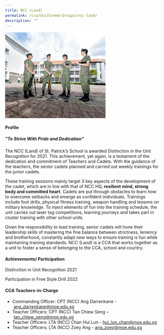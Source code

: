 ```yaml
---
title: NCC (Land)
permalink: /cca/Uniformed-Groups/ncc-land/
description: ""
---
```

<img src="/images/2022_Migration/NCC_LAND.jpg" style="width:65%">

#### **Profile**

##### **"To Strive With Pride and Dedication"**

 The NCC (Land) of St. Patrick’s School is awarded Distinction in the Unit Recognition for 2021. This achievement, yet again, is a testament of the dedication and commitment of Teachers and Cadets. With the guidance of the teachers, the senior cadets planned and carried out weekly trainings for the junior cadets.

 These training sessions mainly target 3 key aspects of the development of the cadet, which are in line with that of NCC HQ,&nbsp;**resilient mind, strong body and committed heart**. Cadets are put through obstacles to learn how to overcome setbacks and emerge as confident individuals. Trainings include foot drills, physical fitness training, weapon handling and lessons on military knowledge. To inject elements of fun into the training schedule, the unit carries out laser tag competitions, learning journeys and takes part in cluster training with other school units.
 
 Given the responsibility to lead training, senior cadets will hone their leadership skills of mastering the fine&nbsp;balance between strictness, leniency and brotherhood, constantly adapt new ways to ensure training is fun while maintaining training standards.&nbsp;NCC (Land) is a CCA that works together as a unit to foster a sense of belonging to the CCA, school and country.
 
#### **Achievements/ Participation**

Distinction in Unit Recognition 2021

Participation in Free Style Drill 2022

#### **CCA Teachers-in-Charge**

* Commanding Officer: CPT (NCC) Ang Darrenkane -&nbsp;[ang_darrenkane@moe.edu.sg](mailto:ang_darrenkane@moe.edu.sg)
* Teacher Officers: CPT (NCC) Tan Chiew Seng –&nbsp;[tan_chiew_seng@moe.edu.sg](mailto:tan_chiew_seng@moe.edu.sg)
* Teacher Officers: LTA (NCC) Chan Hui Lun -&nbsp;[hui_lun_chan@moe.edu.sg](mailto:hui_lun_chan@moe.edu.sg)&nbsp;
* Teacher Officers: LTA (NCC) Zoey Ang -&nbsp;[ang_zoey@moe.edu.sg](mailto:ang_zoey@moe.edu.sg)